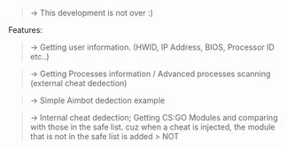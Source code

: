 > -> This development is not over :)


Features:
> -> Getting user information. (HWID, IP Address, BIOS, Processor ID etc..)

> -> Getting Processes information / Advanced processes scanning (external cheat dedection)

> -> Simple Aimbot dedection example

> -> Internal cheat dedection; Getting CS:GO Modules and comparing with those in the safe list. cuz when a cheat is injected, the module that is not in the safe list is added > NOT

